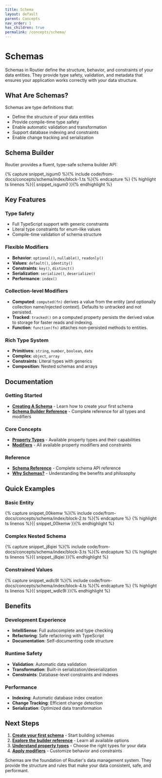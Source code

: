 ```yaml
---
title: Schema
layout: default
parent: Concepts
nav_order: 1
has_children: true
permalink: /concepts/schema/
---
```


# Schemas

Schemas in Routier define the structure, behavior, and constraints of your data entities. They provide type safety, validation, and metadata that ensures your application works correctly with your data structure.

## What Are Schemas?

Schemas are type definitions that:

- Define the structure of your data entities
- Provide compile-time type safety
- Enable automatic validation and transformation
- Support database indexing and constraints
- Enable change tracking and serialization

## Schema Builder

Routier provides a fluent, type-safe schema builder API:

{% capture snippet_isgum0 %}{% include code/from-docs/concepts/schema/index/block-1.ts %}{% endcapture %}
{% highlight ts linenos %}{{ snippet_isgum0 }}{% endhighlight %}

## Key Features

### Type Safety

- Full TypeScript support with generic constraints
- Literal type constraints for enum-like values
- Compile-time validation of schema structure

### Flexible Modifiers

- **Behavior**: `optional()`, `nullable()`, `readonly()`
- **Values**: `default()`, `identity()`
- **Constraints**: `key()`, `distinct()`
- **Serialization**: `serialize()`, `deserialize()`
- **Performance**: `index()`

### Collection-level Modifiers

- **Computed**: `computed(fn)` derives a value from the entity (and optionally collection name/injected context). Defaults to untracked and not persisted.
- **Tracked**: `tracked()` on a computed property persists the derived value to storage for faster reads and indexing.
- **Function**: `function(fn)` attaches non-persisted methods to entities.

### Rich Type System

- **Primitives**: `string`, `number`, `boolean`, `date`
- **Complex**: `object`, `array`
- **Constraints**: Literal types with generics
- **Composition**: Nested schemas and arrays

## Documentation

### Getting Started

- **[Creating A Schema](creating-a-schema.md)** - Learn how to create your first schema
- **[Schema Builder Reference](schema-builder-reference.md)** - Complete reference for all types and modifiers

### Core Concepts

- **[Property Types](property-types/README.md)** - Available property types and their capabilities
- **[Modifiers](modifiers/README.md)** - All available property modifiers and constraints

### Reference

- **[Schema Reference](reference.md)** - Complete schema API reference
- **[Why Schemas?](why-schemas.md)** - Understanding the benefits and philosophy

## Quick Examples

### Basic Entity

{% capture snippet_00kemw %}{% include code/from-docs/concepts/schema/index/block-2.ts %}{% endcapture %}
{% highlight ts linenos %}{{ snippet_00kemw }}{% endhighlight %}

### Complex Nested Schema

{% capture snippet_j8qiei %}{% include code/from-docs/concepts/schema/index/block-3.ts %}{% endcapture %}
{% highlight ts linenos %}{{ snippet_j8qiei }}{% endhighlight %}

### Constrained Values

{% capture snippet_wdlc9l %}{% include code/from-docs/concepts/schema/index/block-4.ts %}{% endcapture %}
{% highlight ts linenos %}{{ snippet_wdlc9l }}{% endhighlight %}

## Benefits

### Development Experience

- **IntelliSense**: Full autocomplete and type checking
- **Refactoring**: Safe refactoring with TypeScript
- **Documentation**: Self-documenting code structure

### Runtime Safety

- **Validation**: Automatic data validation
- **Transformation**: Built-in serialization/deserialization
- **Constraints**: Database-level constraints and indexes

### Performance

- **Indexing**: Automatic database index creation
- **Change Tracking**: Efficient change detection
- **Serialization**: Optimized data transformation

## Next Steps

1. **[Create your first schema](creating-a-schema.md)** - Start building schemas
2. **[Explore the builder reference](schema-builder-reference.md)** - Learn all available options
3. **[Understand property types](property-types/README.md)** - Choose the right types for your data
4. **[Apply modifiers](modifiers/README.md)** - Customize behavior and constraints

Schemas are the foundation of Routier's data management system. They provide the structure and rules that make your data consistent, safe, and performant.

